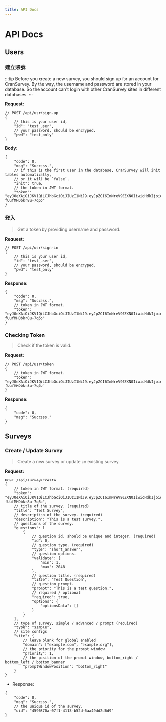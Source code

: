 ```yaml
---
title: API Docs
---
```


# API Docs

## Users

### 建立賬號

:::tip
Before you create a new survey, you should sign up for an account for CranSurvey. By the way, the username and password are stored in your database. So the account can't login with other CranSurvey sites in different databases.
:::

**Request:**

```jsonc
// POST /api/usr/sign-up
{
    // this is your user id,
    "id": "test_user",
    // your password, should be encryped.
    "pwd": "test_only"
}
```

**Body:**

```jsonc
{
    "code": 0,
    "msg": "Success.",
    // if this is the first user in the database, CranSurvey will init tables automatically,
    // or it will be `false`.
    "init": true,
    // the token in JWT format.
    "token": "eyJ0eXAiOiJKV1QiLCJhbGciOiJIUzI1NiJ9.eyJpZCI6ImNreV90ZXN0IiwicHdkIjoidGVzdF9vbmx5In0.zdKK04qbK01SyslHXynVMqdez-fUufMHDbkr8u-7q5o"
}
```

### 登入

> Get a token by providing username and password.

**Request:**

```jsonc
// POST /api/usr/sign-in
{
    // this is your user id,
    "id": "test_user",
    // your password, should be encryped.
    "pwd": "test_only"
}
```

**Response:**

```jsonc
{
    "code": 0,
    "msg": "Success.",
    // token in JWT format.
    "token": "eyJ0eXAiOiJKV1QiLCJhbGciOiJIUzI1NiJ9.eyJpZCI6ImNreV90ZXN0IiwicHdkIjoidGVzdF9vbmx5In0.zdKK04qbK01SyslHXynVMqdez-fUufMHDbkr8u-7q5o"
}
```

### Checking Token

> Check if the token is valid.

**Request:**

```jsonc
// POST /api/usr/token
{
    // token in JWT format.
    "token": "eyJ0eXAiOiJKV1QiLCJhbGciOiJIUzI1NiJ9.eyJpZCI6ImNreV90ZXN0IiwicHdkIjoidGVzdF9vbmx5In0.zdKK04qbK01SyslHXynVMqdez-fUufMHDbkr8u-7q5o"
}
```

**Response:**

```jsonc
{
    "code": 0,
    "msg": "Success."
}
```

## Surveys

### Create / Update Survey

> Create a new survey or update an existing survey.

**Request:**

```jsonc
POST /api/survey/create
{
    // token in JWT format. (required)
    "token": "eyJ0eXAiOiJKV1QiLCJhbGciOiJIUzI1NiJ9.eyJpZCI6ImNreV90ZXN0IiwicHdkIjoidGVzdF9vbmx5In0.zdKK04qbK01SyslHXynVMqdez-fUufMHDbkr8u-7q5o",
    // title of the survey. (required)
    "title": "Test Survey",
    // description of the survey. (required)
    "description": "This is a test survey.",
    // questions of the survey.
    "questions": [
        {
            // question id, should be unique and integer. (required)
            "id": 0,
            // question type. (required)
            "type": "short_answer",
            // question options.
            "validate": {
                "min": 1,
                "max": 2048
            },
            // question title. (required)
            "title": "Test Question",
            // question prompt.
            "prompt": "This is a test question.",
            // required / optional
            "required": true,
            "options": {
                "optionsData": []
            }
        }
    ],
    // type of survey, simple / advanced / prompt (required)
    "type": "simple",
    // site configs
    "site": {
        // leave blank for global enabled
        "domain": ["example.com", "example.org"],
        // the priority for the prompt window
        "priority": 1,
        // the position of the prompt window, bottom_right / bottom_left / bottom_banner
        "promptWindowPosition": "bottom_right"
    }
}
```

- Response:

```jsonc
{
    "code": 0,
    "msg": "Success.",
    // the unique id of the survey.
    "uid": "4596870a-07f1-4113-b52d-6aa49dd2d6d9"
}
```
